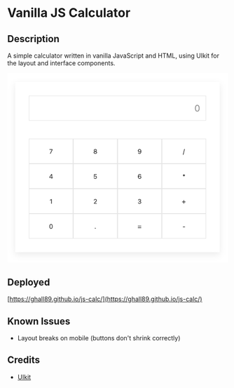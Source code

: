 # Vanilla JS Calculator

## Description

A simple calculator written in vanilla JavaScript and HTML, using UIkit for the layout and interface components.

![](./screenshot.png)

## Deployed

[https://ghall89.github.io/js-calc/](https://ghall89.github.io/js-calc/)

## Known Issues

- Layout breaks on mobile (buttons don't shrink correctly)

## Credits

- [UIkit](https://getuikit.com)
